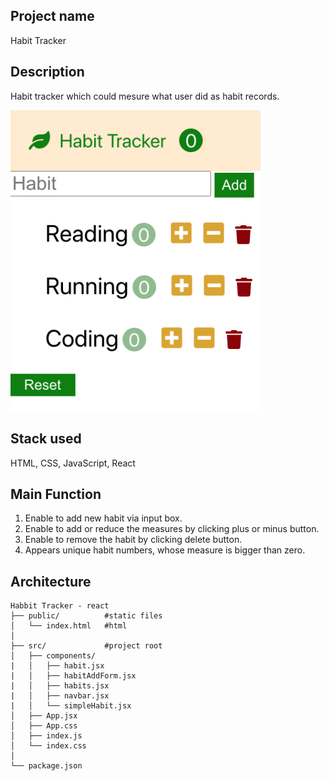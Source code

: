 ## Project name

Habit Tracker

## Description

Habit tracker which could mesure what user did as habit records.

<img src="https://github.com/Jongwoop/habit_tracker/blob/main/screenshot.png" alt="screenshot" width="400" />

## Stack used

HTML, CSS, JavaScript, React

## Main Function

1. Enable to add new habit via input box.
2. Enable to add or reduce the measures by clicking plus or minus button.
3. Enable to remove the habit by clicking delete button.
4. Appears unique habit numbers, whose measure is bigger than zero.

## Architecture

```
Habbit Tracker - react
├── public/          #static files
│   └── index.html   #html
│
├── src/             #project root
│   ├── components/
|   │   ├── habit.jsx
|   │   ├── habitAddForm.jsx
|   │   ├── habits.jsx
|   │   ├── navbar.jsx
|   │   └── simpleHabit.jsx
│   ├── App.jsx
│   ├── App.css
│   ├── index.js
│   └── index.css
│
└── package.json
```

